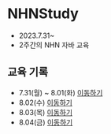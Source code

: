 # NHNStudy
* 2023.7.31~
* 2주간의 NHN 자바 교육
## 교육 기록
* 7.31(월) ~ 8.01(화) [이동하기](https://github.com/P-C-Space/NHNStudy/tree/master/NHN2023_08_01_Tue_remain)
* 8.02(수) [이동하기](https://github.com/P-C-Space/NHNStudy/tree/master/NHN2023_08_02_wed)
* 8.03(목) [이동하기](https://github.com/P-C-Space/NHNStudy/tree/master/NHN2023_08_03_Tur)
* 8.04(금) [이동하기](https://github.com/P-C-Space/NHNStudy/tree/master/NHN2023_08_04Fri)
